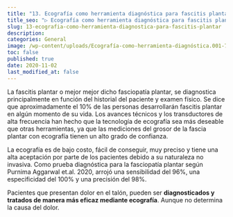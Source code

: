 ```yaml
---
title: "13. Ecografía como herramienta diagnóstica para fascitis plantar"
title_seo: "▷ Ecografía como herramienta diagnóstica para fascitis plantar"
slug: 13-ecografia-como-herramienta-diagnostica-para-fascitis-plantar
description:
categories: General
image: /wp-content/uploads/Ecografía-como-herramienta-diagnóstica.001-768x576.jpeg
toc: false
published: true
date: 2020-11-02
last_modified_at: false
---
```

La fascitis plantar o mejor mejor dicho fasciopatía plantar, se diagnostica principalmente en función del historial del paciente y examen físico. Se dice que aproximadamente el 10% de las personas desarrollarán fascitis plantar en algún momento de su vida. Los avances técnicos y los transductores de alta frecuencia han hecho que la tecnología de ecografía sea más deseable que otras herramientas, ya que las mediciones del grosor de la fascia plantar con ecografía tienen un alto grado de confianza.

La ecografía es de bajo costo, fácil de conseguir, muy preciso y tiene una alta aceptación por parte de los pacientes debido a su naturaleza no invasiva. Como prueba diagnóstica para la fasciopatía plantar según Purnima Aggarwal et.al. 2020, arrojó una sensibilidad del 96%, una especificidad del 100% y una precisión del 98%.

Pacientes que presentan dolor en el talón, pueden ser __diagnosticados y tratados de manera más eficaz mediante ecografía__. Aunque no determina la causa del dolor.